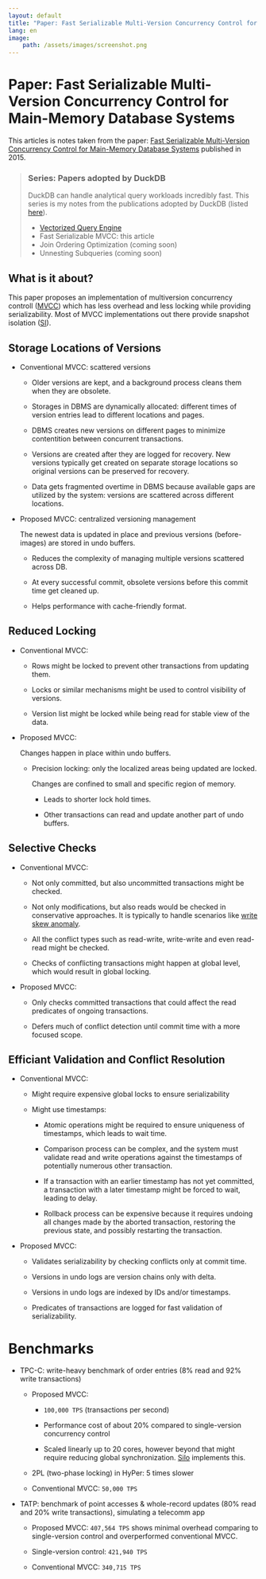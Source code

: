 ```yaml
---
layout: default
title: "Paper: Fast Serializable Multi-Version Concurrency Control for Main-Memory Database Systems"
lang: en
image:
    path: /assets/images/screenshot.png
---
```


# Paper: Fast Serializable Multi-Version Concurrency Control for Main-Memory Database Systems

This articles is notes taken from the paper: [Fast Serializable Multi-Version Concurrency Control for Main-Memory Database Systems](https://db.in.tum.de/~muehlbau/papers/mvcc.pdf) published in 2015.

> ### Series: Papers adopted by DuckDB
>
> DuckDB can handle analytical query workloads incredibly fast. This series is my notes from the publications adopted by DuckDB (listed [here](https://duckdb.org/why_duckdb.html#standing-on-the-shoulders-of-giants)).
>
> - [Vectorized Query Engine](/2024/08/16/paper-monet-db-x-100.html)
> - Fast Serializable MVCC: this article
> - Join Ordering Optimization (coming soon)
> - Unnesting Subqueries (coming soon)

## What is it about?

This paper proposes an implementation of multiversion concurrency controll ([MVCC](https://en.wikipedia.org/wiki/Multiversion_concurrency_control)) which has less overhead and less locking while providing serializability. Most of MVCC implementations out there provide snapshot isolation ([SI](https://en.wikipedia.org/wiki/Snapshot_isolation)).

## Storage Locations of Versions

* Conventional MVCC: scattered versions

    * Older versions are kept, and a background process cleans them when they are obsolete.

    * Storages in DBMS are dynamically allocated: different times of version entries lead to different locations and pages.

    * DBMS creates new versions on different pages to minimize contentition between concurrent transactions.

    * Versions are created after they are logged for recovery. New versions typically get created on separate storage locations so original versions can be preserved for recovery.

    * Data gets fragmented overtime in DBMS because available gaps are utilized by the system: versions are scattered across different locations.

* Proposed MVCC: centralized versioning management

    The newest data is updated in place and previous versions (before-images) are stored in undo buffers.

    * Reduces the complexity of managing multiple versions scattered across DB.

    * At every successful commit, obsolete versions before this commit time get cleaned up. 

    * Helps performance with cache-friendly format.

## Reduced Locking

* Conventional MVCC: 

    * Rows might be locked to prevent other transactions from updating them.

    * Locks or similar mechanisms might be used to control visibility of versions.

    * Version list might be locked while being read for stable view of the data.

* Proposed MVCC:

    Changes happen in place within undo buffers.

    * Precision locking: only the localized areas being updated are locked.
    
        Changes are confined to small and specific region of memory. 

        * Leads to shorter lock hold times.

        * Other transactions can read and update another part of undo buffers.

## Selective Checks

* Conventional MVCC:

    * Not only committed, but also uncommitted transactions might be checked.

    * Not only modifications, but also reads would be checked in conservative approaches. It is typically to handle scenarios like [write skew anomaly](https://en.wikipedia.org/wiki/Snapshot_isolation#Definition).

    * All the conflict types such as read-write, write-write and even read-read might be checked.

    * Checks of conflicting transactions might happen at global level, which would result in global locking. 

* Proposed MVCC:

    * Only checks committed transactions that could affect the read predicates of ongoing transactions.

    * Defers much of conflict detection until commit time with a more focused scope.

## Efficiant Validation and Conflict Resolution

* Conventional MVCC:

    * Might require expensive global locks to ensure serializability 

    * Might use timestamps:

        * Atomic operations might be required to ensure uniqueness of timestamps, which leads to wait time.

        * Comparison process can be complex, and the system must validate read and write operations against the timestamps of potentially numerous other transaction.

        * If a transaction with an earlier timestamp has not yet committed, a transaction with a later timestamp might be forced to wait, leading to delay.

        * Rollback process can be expensive because it requires undoing all changes made by the aborted transaction, restoring the previous state, and possibly restarting the transaction.

* Proposed MVCC:

    * Validates serializability by checking conflicts only at commit time.

    * Versions in undo logs are version chains only with delta.

    * Versions in undo logs are indexed by IDs and/or timestamps.

    * Predicates of transactions are logged for fast validation of serializability.

# Benchmarks

* TPC-C: write-heavy benchmark of order entries (8% read and 92% write transactions)

    * Proposed MVCC: 

        * `100,000 TPS` (transactions per second) 
        
        * Performance cost of about 20% compared to single-version concurrency control

        * Scaled linearly up to 20 cores, however beyond that might require reducing global synchronization. [Silo](https://wzheng.github.io/silo.pdf) implements this.

    * 2PL (two-phase locking) in HyPer: 5 times slower

    * Conventional MVCC: `50,000 TPS`

* TATP: benchmark of point accesses & whole-record updates (80% read and 20% write transactions), simulating a telecomm app

    * Proposed MVCC: `407,564 TPS` shows minimal overhead comparing to single-version control and overperformed conventional MVCC.

    * Single-version control: `421,940 TPS`

    * Conventional MVCC: `340,715 TPS`

    


